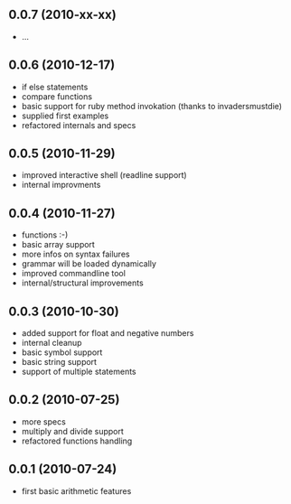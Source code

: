 ## 0.0.7 (2010-xx-xx)

* ...

## 0.0.6 (2010-12-17)

* if else statements
* compare functions
* basic support for ruby method invokation (thanks to invadersmustdie)
* supplied first examples
* refactored internals and specs

## 0.0.5 (2010-11-29)

* improved interactive shell (readline support)
* internal improvments

## 0.0.4 (2010-11-27)

* functions :-)
* basic array support
* more infos on syntax failures
* grammar will be loaded dynamically
* improved commandline tool
* internal/structural improvements

## 0.0.3 (2010-10-30)

* added support for float and negative numbers
* internal cleanup
* basic symbol support
* basic string support
* support of multiple statements

## 0.0.2 (2010-07-25)

* more specs
* multiply and divide support
* refactored functions handling

## 0.0.1 (2010-07-24)

* first basic arithmetic features
